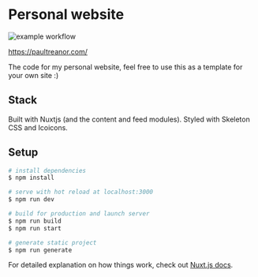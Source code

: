 

# Personal website

![example workflow](https://github.com/paultreanor/personalWebsite/actions/workflows/ci.yml/badge.svg)

https://paultreanor.com/

The code for my personal website, feel free to use this as a template for your own site :)

## Stack

Built with Nuxtjs (and the content and feed modules). Styled with Skeleton CSS and Icoicons.


## Setup

```bash
# install dependencies
$ npm install

# serve with hot reload at localhost:3000
$ npm run dev

# build for production and launch server
$ npm run build
$ npm run start

# generate static project
$ npm run generate
```

For detailed explanation on how things work, check out [Nuxt.js docs](https://nuxtjs.org).
